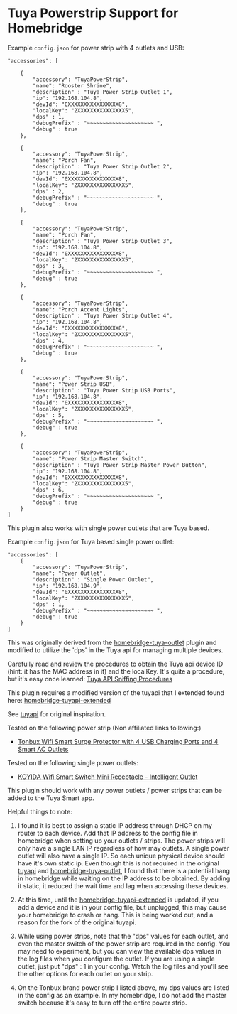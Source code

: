 Tuya Powerstrip Support for Homebridge
===================================

Example `config.json` for power strip with 4 outlets and USB:

    "accessories": [

        {
            "accessory": "TuyaPowerStrip",
            "name": "Rooster Shrine",
            "description" : "Tuya Power Strip Outlet 1",
            "ip": "192.168.104.8",
            "devId": "0XXXXXXXXXXXXXXXX8",
            "localKey": "2XXXXXXXXXXXXXXX5",
            "dps" : 1,
            "debugPrefix" : "~~~~~~~~~~~~~~~~~~~~~ ",
            "debug" : true
        },

        {
            "accessory": "TuyaPowerStrip",
            "name": "Porch Fan",
            "description" : "Tuya Power Strip Outlet 2",
            "ip": "192.168.104.8",
            "devId": "0XXXXXXXXXXXXXXXX8",
            "localKey": "2XXXXXXXXXXXXXXX5",
            "dps" : 2,
            "debugPrefix" : "~~~~~~~~~~~~~~~~~~~~~ ",
            "debug" : true
        },

        {
            "accessory": "TuyaPowerStrip",
            "name": "Porch Fan",
            "description" : "Tuya Power Strip Outlet 3",
            "ip": "192.168.104.8",
            "devId": "0XXXXXXXXXXXXXXXX8",
            "localKey": "2XXXXXXXXXXXXXXX5",
            "dps" : 3,
            "debugPrefix" : "~~~~~~~~~~~~~~~~~~~~~ ",
            "debug" : true
        },

        {
            "accessory": "TuyaPowerStrip",
            "name": "Porch Accent Lights",
            "description" : "Tuya Power Strip Outlet 4",
            "ip": "192.168.104.8",
            "devId": "0XXXXXXXXXXXXXXXX8",
            "localKey": "2XXXXXXXXXXXXXXX5",
            "dps" : 4,
            "debugPrefix" : "~~~~~~~~~~~~~~~~~~~~~ ",
            "debug" : true
        },

        {
            "accessory": "TuyaPowerStrip",
            "name": "Power Strip USB",
            "description" : "Tuya Power Strip USB Ports",
            "ip": "192.168.104.8",
            "devId": "0XXXXXXXXXXXXXXXX8",
            "localKey": "2XXXXXXXXXXXXXXX5",
            "dps" : 5,
            "debugPrefix" : "~~~~~~~~~~~~~~~~~~~~~ ",
            "debug" : true
        },

        {
            "accessory": "TuyaPowerStrip",
            "name": "Power Strip Master Switch",
            "description" : "Tuya Power Strip Master Power Button",
            "ip": "192.168.104.8",
            "devId": "0XXXXXXXXXXXXXXXX8",
            "localKey": "2XXXXXXXXXXXXXXX5",
            "dps" : 6,
            "debugPrefix" : "~~~~~~~~~~~~~~~~~~~~~ ",
            "debug" : true
        }
    ]


This plugin also works with single power outlets that are Tuya based.

Example `config.json` for Tuya based single power outlet:

    "accessories": [
        {
            "accessory": "TuyaPowerStrip",
            "name": "Power Outlet",
            "description" : "Single Power Outlet",
            "ip": "192.168.104.9",
            "devId": "0XXXXXXXXXXXXXXXX8",
            "localKey": "2XXXXXXXXXXXXXXX5",
            "dps" : 1,
            "debugPrefix" : "~~~~~~~~~~~~~~~~~~~~~ ",
            "debug" : true
        }
    ]


This was originally derived from the [homebridge-tuya-outlet](https://github.com/codetheweb/homebridge-tuya-outlet) plugin and modified to utilize the 'dps' in the Tuya api for managing multiple devices.

Carefully read and review the procedures to obtain the Tuya api device ID (hint: it has the MAC address in it) and the localKey. It's quite a procedure, but it's easy once learned: [Tuya API Sniffing Procedures](https://github.com/codetheweb/tuyapi/blob/master/docs/SETUP.md)

This plugin requires a modified version of the tuyapi that I extended found here: [homebridge-tuyapi-extended](https://github.com/drumfreak/homebridge-tuyapi-extended)

See [tuyapi](https://github.com/codetheweb/tuya-device) for original inspiration.

Tested on the following power strip (Non affiliated links following:)
* [Tonbux Wifi Smart Surge Protector with 4 USB Charging Ports and 4 Smart AC Outlets](https://www.amazon.com/gp/product/B0779Q3F6L/)

Tested on the following single power outlets:
* [KOYIDA Wifi Smart Switch Mini Receptacle - Intelligent Outlet](https://www.amazon.com/gp/product/B078X93ZC4)

This plugin should work with any power outlets / power strips that can be added to the Tuya Smart app.

Helpful things to note:

1. I found it is best to assign a static IP address through DHCP on my router to each device. Add that IP address to the config file in homebridge when setting up your outlets / strips. The power strips will only have a single LAN IP regardless of how may outlets. A single power outlet will also have a single IP. So each unique physical device should have it's own static ip.  Even though this is not required in the original [tuyapi](https://github.com/codetheweb/tuya-device) and [homebridge-tuya-outlet](https://github.com/codetheweb/homebridge-tuya-outlet), I found that there is a potential hang in homebridge while waiting on the IP address to be obtained. By adding it static, it reduced the wait time and lag when accessing these devices.

2. At this time, until the [homebridge-tuyapi-extended](https://github.com/drumfreak/homebridge-tuyapi-extended) is updated, if you add a device and it is in your config file, but unplugged, this may cause your homebridge to crash or hang. This is being worked out, and a reason for the fork of the original tuyapi.

3. While using power strips, note that the "dps" values for each outlet, and even the master switch of the power strip are required in the config.  You may need to experiment, but you can view the available dps values in the log files when you configure the outlet. If you are using a single outlet, just put "dps" : 1  in your config.  Watch the log files and you'll see the other options for each outlet on your strip.

4. On the Tonbux brand power strip I listed above, my dps values are listed in the config as an example.  In my homebridge, I do not add the master switch because it's easy to turn off the entire power strip.


